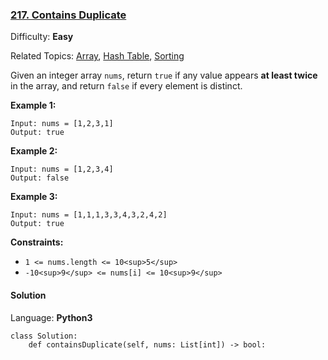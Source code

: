 ### [217\. Contains Duplicate](https://leetcode.com/problems/contains-duplicate/)

Difficulty: **Easy**  

Related Topics: [Array](https://leetcode.com/tag/array/), [Hash Table](https://leetcode.com/tag/hash-table/), [Sorting](https://leetcode.com/tag/sorting/)


Given an integer array `nums`, return `true` if any value appears **at least twice** in the array, and return `false` if every element is distinct.

**Example 1:**

```
Input: nums = [1,2,3,1]
Output: true
```

**Example 2:**

```
Input: nums = [1,2,3,4]
Output: false
```

**Example 3:**

```
Input: nums = [1,1,1,3,3,4,3,2,4,2]
Output: true
```

**Constraints:**

*   `1 <= nums.length <= 10<sup>5</sup>`
*   `-10<sup>9</sup> <= nums[i] <= 10<sup>9</sup>`


#### Solution

Language: **Python3**

```python3
class Solution:
    def containsDuplicate(self, nums: List[int]) -> bool:
        
```